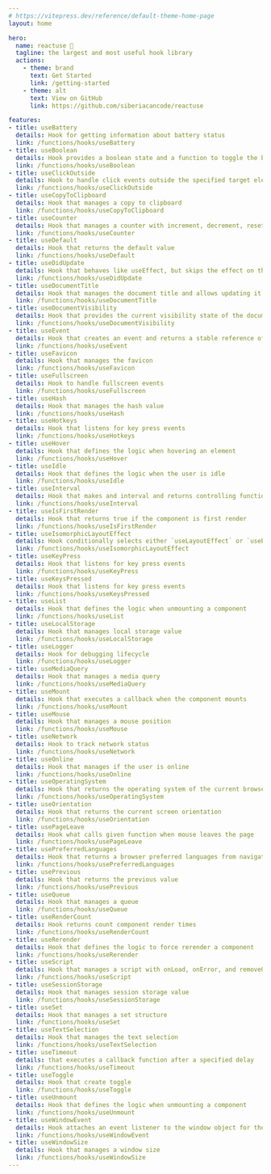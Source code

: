 ```yaml
---
# https://vitepress.dev/reference/default-theme-home-page
layout: home

hero:
  name: reactuse 🚀
  tagline: the largest and most useful hook library
  actions:
    - theme: brand
      text: Get Started
      link: /getting-started
    - theme: alt
      text: View on GitHub
      link: https://github.com/siberiacancode/reactuse 

features:
- title: useBattery
  details: Hook for getting information about battery status
  link: /functions/hooks/useBattery
- title: useBoolean
  details: Hook provides a boolean state and a function to toggle the boolean value
  link: /functions/hooks/useBoolean
- title: useClickOutside
  details: Hook to handle click events outside the specified target element(s)
  link: /functions/hooks/useClickOutside
- title: useCopyToClipboard
  details: Hook that manages a copy to clipboard
  link: /functions/hooks/useCopyToClipboard
- title: useCounter
  details: Hook that manages a counter with increment, decrement, reset, and set functionalities
  link: /functions/hooks/useCounter
- title: useDefault
  details: Hook that returns the default value
  link: /functions/hooks/useDefault
- title: useDidUpdate
  details: Hook that behaves like useEffect, but skips the effect on the initial render
  link: /functions/hooks/useDidUpdate
- title: useDocumentTitle
  details: Hook that manages the document title and allows updating it
  link: /functions/hooks/useDocumentTitle
- title: useDocumentVisibility
  details: Hook that provides the current visibility state of the document
  link: /functions/hooks/useDocumentVisibility
- title: useEvent
  details: Hook that creates an event and returns a stable reference of it
  link: /functions/hooks/useEvent
- title: useFavicon
  details: Hook that manages the favicon
  link: /functions/hooks/useFavicon
- title: useFullscreen
  details: Hook to handle fullscreen events
  link: /functions/hooks/useFullscreen
- title: useHash
  details: Hook that manages the hash value
  link: /functions/hooks/useHash
- title: useHotkeys
  details: Hook that listens for key press events
  link: /functions/hooks/useHotkeys
- title: useHover
  details: Hook that defines the logic when hovering an element
  link: /functions/hooks/useHover
- title: useIdle
  details: Hook that defines the logic when the user is idle
  link: /functions/hooks/useIdle
- title: useInterval
  details: Hook that makes and interval and returns controlling functions
  link: /functions/hooks/useInterval
- title: useIsFirstRender
  details: Hook that returns true if the component is first render
  link: /functions/hooks/useIsFirstRender
- title: useIsomorphicLayoutEffect
  details: Hook conditionally selects either `useLayoutEffect` or `useEffect` based on the environment
  link: /functions/hooks/useIsomorphicLayoutEffect
- title: useKeyPress
  details: Hook that listens for key press events
  link: /functions/hooks/useKeyPress
- title: useKeysPressed
  details: Hook that listens for key press events
  link: /functions/hooks/useKeysPressed
- title: useList
  details: Hook that defines the logic when unmounting a component
  link: /functions/hooks/useList
- title: useLocalStorage
  details: Hook that manages local storage value
  link: /functions/hooks/useLocalStorage
- title: useLogger
  details: Hook for debugging lifecycle
  link: /functions/hooks/useLogger
- title: useMediaQuery
  details: Hook that manages a media query
  link: /functions/hooks/useMediaQuery
- title: useMount
  details: Hook that executes a callback when the component mounts
  link: /functions/hooks/useMount
- title: useMouse
  details: Hook that manages a mouse position
  link: /functions/hooks/useMouse
- title: useNetwork
  details: Hook to track network status
  link: /functions/hooks/useNetwork
- title: useOnline
  details: Hook that manages if the user is online
  link: /functions/hooks/useOnline
- title: useOperatingSystem
  details: Hook that returns the operating system of the current browser
  link: /functions/hooks/useOperatingSystem
- title: useOrientation
  details: Hook that returns the current screen orientation
  link: /functions/hooks/useOrientation
- title: usePageLeave
  details: Hook what calls given function when mouse leaves the page
  link: /functions/hooks/usePageLeave
- title: usePreferredLanguages
  details: Hook that returns a browser preferred languages from navigator
  link: /functions/hooks/usePreferredLanguages
- title: usePrevious
  details: Hook that returns the previous value
  link: /functions/hooks/usePrevious
- title: useQueue
  details: Hook that manages a queue
  link: /functions/hooks/useQueue
- title: useRenderCount
  details: Hook returns count component render times
  link: /functions/hooks/useRenderCount
- title: useRerender
  details: Hook that defines the logic to force rerender a component
  link: /functions/hooks/useRerender
- title: useScript
  details: Hook that manages a script with onLoad, onError, and removeOnUnmount functionalities
  link: /functions/hooks/useScript
- title: useSessionStorage
  details: Hook that manages session storage value
  link: /functions/hooks/useSessionStorage
- title: useSet
  details: Hook that manages a set structure
  link: /functions/hooks/useSet
- title: useTextSelection
  details: Hook that manages the text selection
  link: /functions/hooks/useTextSelection 
- title: useTimeout
  details: that executes a callback function after a specified delay
  link: /functions/hooks/useTimeout
- title: useToggle
  details: Hook that create toggle
  link: /functions/hooks/useToggle
- title: useUnmount
  details: Hook that defines the logic when unmounting a component
  link: /functions/hooks/useUnmount
- title: useWindowEvent
  details: Hook attaches an event listener to the window object for the specified event
  link: /functions/hooks/useWindowEvent
- title: useWindowSize
  details: Hook that manages a window size
  link: /functions/hooks/useWindowSize
---
```



